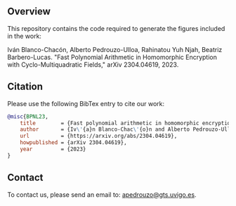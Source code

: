 ## Overview

This repository contains the code required to generate the figures included in the work:

Iván Blanco-Chacón, Alberto Pedrouzo-Ulloa, Rahinatou Yuh Njah, Beatriz Barbero-Lucas. "Fast Polynomial Arithmetic in Homomorphic Encryption with Cyclo-Multiquadratic Fields," arXiv 2304.04619, 2023.

## Citation

Please use the following BibTex entry to cite our work:

```bib
@misc{BPNL23,
    title        = {Fast polynomial arithmetic in homomorphic encryption with cyclo-multiquadratic fields},
    author       = {Iv\'{a}n Blanco-Chac\'{o}n and Alberto Pedrouzo-Ulloa and Rahinatou Yuh Njah Nchiwo and Beatriz Barbero-Lucas},
    url          = {https://arxiv.org/abs/2304.04619},
    howpublished = {arXiv 2304.04619},
    year         = {2023}
}
```

## Contact

To contact us, please send an email to: [apedrouzo@gts.uvigo.es](mailto:apedrouzo@gts.uvigo.es).
